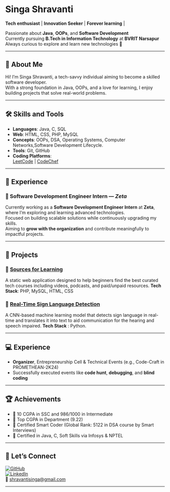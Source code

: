 

# Singa Shravanti

**Tech enthusiast** | **Innovation Seeker** | **Forever learning** | 

Passionate about **Java**, **OOPs**, and **Software Development**  
Currently pursuing **B.Tech in Information Technology** at **BVRIT Narsapur**  
Always curious to explore and learn new technologies 🚀  

---

## 📌 About Me

Hi! I’m Singa Shravanti, a tech-savvy individual aiming to become a skilled software developer.  
With a strong foundation in Java, OOPs, and a love for learning, I enjoy building projects that solve real-world problems.

---

## 🛠️ Skills and Tools

- **Languages**: Java, C, SQL  
- **Web**: HTML, CSS, PHP, MySQL  
- **Concepts**: OOPs, DSA, Operating Systems, Computer Networks,Software Development Lifecycle.
- **Tools**: Git, GitHub  
- **Coding Platforms**:  
  [LeetCode](https://leetcode.com/u/Singa_Shravanti/) | [CodeChef](https://www.codechef.com/users/shravanti25)

---


## 💼 Experience

### 🔹 Software Development Engineer Intern — *Zeta*

Currently working as a **Software Development Engineer Intern** at **Zeta**, where I’m exploring and learning advanced technologies.  
Focused on building scalable solutions while continuously upgrading my skills.  
Aiming to **grow with the organization** and contribute meaningfully to impactful projects.

---


## 💼 Projects

### 🔹 [Sources for Learning](https://github.com/Shravanti-25/Sources-for-learning)

A static web application designed to help beginners find the best curated tech courses including videos, podcasts, and paid/unpaid resources.  **Tech Stack**: PHP, MySQL, HTML, CSS

### 🔹 [Real-Time Sign Language Detection](https://github.com/Shravanti-25/Sign_language_detection)

A CNN-based machine learning model that detects sign language in real-time and translates it into text to aid communication for the hearing and speech impaired. **Tech Stack** : Python.

---

## 💻 Experience

- **Organizer**, Entrepreneurship Cell & Technical Events (e.g., Code-Craft in PROMETHEAN-2K24)  
- Successfully executed events like **code hunt**, **debugging**, and **blind coding**

---

## 🏆 Achievements

- 🥇 10 CGPA in SSC and 986/1000 in Intermediate  
- 🥇 Top CGPA in Department (9.22)  
- 🥇 Certified Smart Coder (Global Rank: 5122 in DSA course by Smart Interviews)  
- 🥇 Certified in Java, C, Soft Skills via Infosys & NPTEL

---

## 🤝 Let’s Connect

[![GitHub](https://img.shields.io/badge/GitHub-Profile-informational?logo=github)](https://github.com/Shravanti-25)  
[![LinkedIn](https://img.shields.io/badge/LinkedIn-Profile-blue?logo=linkedin)](https://www.linkedin.com/in/singa-shravanti-a29039250/)  
📧 [shravantisinga@gmail.com](mailto:shravantisinga@gmail.com)

---
